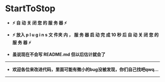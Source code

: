 # StartToStop

- **⚡️ 自 动 关 闭 您 的 服 务 器 ⚡️**
- **⚡️ 放入  p l u g i n s 文 件夹 内 ， 服 务 器 启 动 完 成 10 秒 后 自 动 关 闭 您 的 服 务 器 ⚡️**
  
- **虽说现在不会写 README.md 但以后估计就会了**
  
---

- **欢迎各位来改进代码，里面可能有微小的bug没被发现，你们自己找吧qwq...**

---
